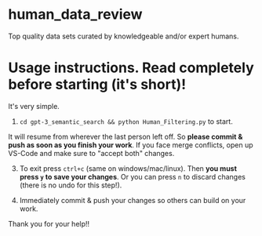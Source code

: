 # human_data_review
Top quality data sets curated by knowledgeable and/or expert humans.

# Usage instructions. Read completely before starting (it's short)!

It's very simple.

1. `cd gpt-3_semantic_search && python Human_Filtering.py` to start.

It will resume from wherever the last person left off. So **please commit & push as soon as you finish your work**. If you face merge conflicts, open up VS-Code and make sure to "accept both" changes. 

3. To exit press `ctrl+c` (same on windows/mac/linux). Then **you must press `y` to save your changes**. Or you can press `n` to discard changes (there is no undo for this step!). 

4. Immediately commit & push your changes so others can build on your work. 

Thank you for your help!!
